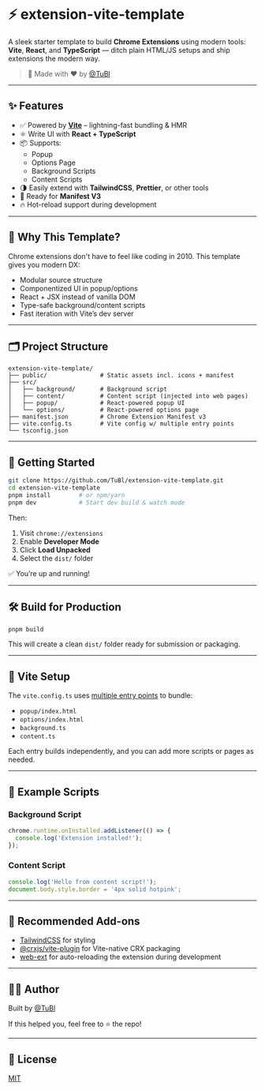 # ⚡ extension-vite-template

A sleek starter template to build **Chrome Extensions** using modern tools: **Vite**, **React**, and **TypeScript** — ditch plain HTML/JS setups and ship extensions the modern way.

> 🧠 Made with ❤️ by [@TuBl](https://github.com/TuBl)

---

## ✨ Features

- ✅ Powered by **[Vite](https://vitejs.dev/)** – lightning-fast bundling & HMR
- ⚛️ Write UI with **React + TypeScript**
- 📦 Supports:
  - Popup
  - Options Page
  - Background Scripts
  - Content Scripts
- 🌗 Easily extend with **TailwindCSS**, **Prettier**, or other tools
- 🧱 Ready for **Manifest V3**
- 🔥 Hot-reload support during development

---

## 🧠 Why This Template?

Chrome extensions don't have to feel like coding in 2010. This template gives you modern DX:

- Modular source structure
- Componentized UI in popup/options
- React + JSX instead of vanilla DOM
- Type-safe background/content scripts
- Fast iteration with Vite’s dev server

---

## 🗂 Project Structure

```
extension-vite-template/
├── public/               # Static assets incl. icons + manifest
├── src/
│   ├── background/       # Background script
│   ├── content/          # Content script (injected into web pages)
│   ├── popup/            # React-powered popup UI
│   └── options/          # React-powered options page
├── manifest.json         # Chrome Extension Manifest v3
├── vite.config.ts        # Vite config w/ multiple entry points
└── tsconfig.json
```

---

## 🚀 Getting Started

```bash
git clone https://github.com/TuBl/extension-vite-template.git
cd extension-vite-template
pnpm install        # or npm/yarn
pnpm dev            # Start dev build & watch mode
```

Then:

1. Visit `chrome://extensions`
2. Enable **Developer Mode**
3. Click **Load Unpacked**
4. Select the `dist/` folder

✅ You’re up and running!

---

## 🛠 Build for Production

```bash
pnpm build
```

This will create a clean `dist/` folder ready for submission or packaging.

---

## 🧩 Vite Setup

The `vite.config.ts` uses [multiple entry points](https://vitejs.dev/guide/build.html#multi-page-app) to bundle:

- `popup/index.html`
- `options/index.html`
- `background.ts`
- `content.ts`

Each entry builds independently, and you can add more scripts or pages as needed.

---

## 🧪 Example Scripts

### Background Script

```ts
chrome.runtime.onInstalled.addListener(() => {
  console.log('Extension installed!');
});
```

### Content Script

```ts
console.log('Hello from content script!');
document.body.style.border = '4px solid hotpink';
```

---

## 🧰 Recommended Add-ons

- [TailwindCSS](https://tailwindcss.com/) for styling
- [@crxjs/vite-plugin](https://www.npmjs.com/package/@crxjs/vite-plugin) for Vite-native CRX packaging
- [web-ext](https://github.com/mozilla/web-ext) for auto-reloading the extension during development

---

## 🧑‍💻 Author

Built by [@TuBl](https://github.com/TuBl)

If this helped you, feel free to ⭐️ the repo!

---

## 📃 License

[MIT](LICENSE)
